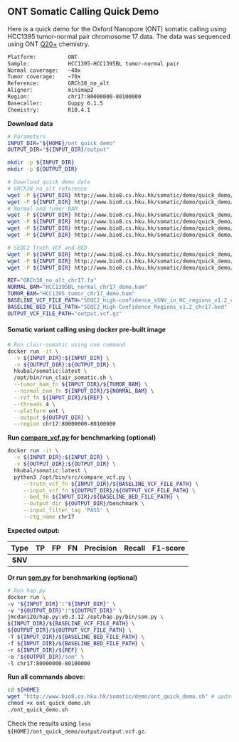 ## ONT Somatic Calling Quick Demo
Here is a quick demo for the Oxford Nanopore (ONT) somatic calling using HCC1395 tumor-normal pair chromosome 17 data. The data was sequenced using ONT [Q20+](https://nanoporetech.com/q20plus-chemistry) chemistry.

```bash
Platform:          ONT
Sample:     	   HCC1395-HCC1395BL tumor-normal pair
Normal coverage:   ~40x
Tumor coverage:    ~70x
Reference:         GRCh38_no_alt
Aligner:           minimap2
Region:            chr17:80000000-80100000
Basecaller:        Guppy 6.1.5
Chemistry:         R10.4.1
```

**Download data**

```bash
# Parameters
INPUT_DIR="${HOME}/ont_quick_demo"
OUTPUT_DIR="${INPUT_DIR}/output"

mkdir -p ${INPUT_DIR}
mkdir -p ${OUTPUT_DIR}

# Download quick demo data
# GRCh38_no_alt reference
wget -P ${INPUT_DIR} http://www.bio8.cs.hku.hk/somatic/demo/quick_demo/ont/GRCh38_no_alt_chr17.fa
wget -P ${INPUT_DIR} http://www.bio8.cs.hku.hk/somatic/demo/quick_demo/ont/GRCh38_no_alt_chr17.fa.fai
# Normal and tumor BAM
wget -P ${INPUT_DIR} http://www.bio8.cs.hku.hk/somatic/demo/quick_demo/ont/HCC1395BL_normal_chr17_demo.bam
wget -P ${INPUT_DIR} http://www.bio8.cs.hku.hk/somatic/demo/quick_demo/ont/HCC1395BL_normal_chr17_demo.bam.bai
wget -P ${INPUT_DIR} http://www.bio8.cs.hku.hk/somatic/demo/quick_demo/ont/HCC1395_tumor_chr17_demo.bam
wget -P ${INPUT_DIR} http://www.bio8.cs.hku.hk/somatic/demo/quick_demo/ont/HCC1395_tumor_chr17_demo.bam.bai

# SEQC2 Truth VCF and BED
wget -P ${INPUT_DIR} http://www.bio8.cs.hku.hk/somatic/demo/quick_demo/ilmn/SEQC2_high-confidence_sSNV_in_HC_regions_v1.2_chr17.vcf.gz
wget -P ${INPUT_DIR} http://www.bio8.cs.hku.hk/somatic/demo/quick_demo/ilmn/SEQC2_high-confidence_sSNV_in_HC_regions_v1.2_chr17.vcf.gz.tbi
wget -P ${INPUT_DIR} http://www.bio8.cs.hku.hk/somatic/demo/quick_demo/ilmn/SEQC2_High-Confidence_Regions_v1.2_chr17.bed

REF="GRCh38_no_alt_chr17.fa"
NORMAL_BAM="HCC1395BL_normal_chr17_demo.bam"
TUMOR_BAM="HCC1395_tumor_chr17_demo.bam"
BASELINE_VCF_FILE_PATH="SEQC2_high-confidence_sSNV_in_HC_regions_v1.2_chr17.vcf.gz"
BASELINE_BED_FILE_PATH="SEQC2_High-Confidence_Regions_v1.2_chr17.bed"
OUTPUT_VCF_FILE_PATH="output.vcf.gz"

```

#### Somatic variant calling using docker pre-built image

```bash
# Run clair-somatic using one command
docker run -it \
  -v ${INPUT_DIR}:${INPUT_DIR} \
  -v ${OUTPUT_DIR}:${OUTPUT_DIR} \
  hkubal/somatic:latest \
  /opt/bin/run_clair_somatic.sh \
  --tumor_bam_fn ${INPUT_DIR}/${TUMOR_BAM} \
  --normal_bam_fn ${INPUT_DIR}/${NORMAL_BAM} \
  --ref_fn ${INPUT_DIR}/${REF} \
  --threads 4 \
  --platform ont \
  --output ${OUTPUT_DIR} \
  --region chr17:80000000-80100000
```

**Run [compare_vcf.py](src/compare.vcf) for benchmarking (optional)**

```bash
docker run -it \
  -v ${INPUT_DIR}:${INPUT_DIR} \
  -v ${OUTPUT_DIR}:${OUTPUT_DIR} \
  hkubal/somatic:latest \
  python3 /opt/bin/src/compare_vcf.py \
     --truth_vcf_fn ${INPUT_DIR}/${BASELINE_VCF_FILE_PATH} \
	 --input_vcf_fn	${OUTPUT_DIR}/${OUTPUT_VCF_FILE_PATH} \
     --bed_fn ${INPUT_DIR}/${BASELINE_BED_FILE_PATH} \
     --output_dir ${OUTPUT_DIR}/benchmark \
     --input_filter_tag 'PASS' \
     --ctg_name chr17
```

**Expected output:**

|  Type   |  TP  |  FP  |  FN  | Precision | Recall | F1-score |
| :-----: | :--: | :--: | :--: | :-------: | :----: | :------: |
| **SNV** |      |      |      |           |        |          |

 **Or run [som.py]() for benchmarking (optional)**

```bash
# Run hap.py
docker run \
-v "${INPUT_DIR}":"${INPUT_DIR}" \
-v "${OUTPUT_DIR}":"${OUTPUT_DIR}" \
jmcdani20/hap.py:v0.3.12 /opt/hap.py/bin/som.py \
${INPUT_DIR}/${BASELINE_VCF_FILE_PATH} \
${OUTPUT_DIR}/${OUTPUT_VCF_FILE_PATH} \
-T ${INPUT_DIR}/${BASELINE_BED_FILE_PATH} \
-f ${INPUT_DIR}/${BASELINE_BED_FILE_PATH} \
-r ${INPUT_DIR}/${REF} \
-o "${OUTPUT_DIR}/som" \
-l chr17:80000000-80100000
```

**Run all commands above:**

```bash
cd ${HOME}
wget "http://www.bio8.cs.hku.hk/somatic/demo/ont_quick_demo.sh" # update to github using raw
chmod +x ont_quick_demo.sh
./ont_quick_demo.sh
```

Check the results using `less ${HOME}/ont_quick_demo/output/output.vcf.gz`.

